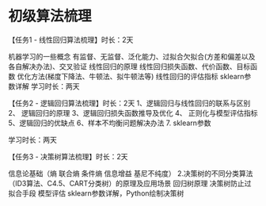 # 初级算法梳理

【任务1 - 线性回归算法梳理】时长：2天

机器学习的一些概念 有监督、无监督、泛化能力、过拟合欠拟合(方差和偏差以及各自解决办法)、交叉验证
线性回归的原理
线性回归损失函数、代价函数、目标函数
优化方法(梯度下降法、牛顿法、拟牛顿法等)
线性回归的评估指标
sklearn参数详解
学习时长：两天

【任务2 - 逻辑回归算法梳理】时长：2天 1、逻辑回归与线性回归的联系与区别 2、 逻辑回归的原理 3、逻辑回归损失函数推导及优化 4、 正则化与模型评估指标 5、逻辑回归的优缺点 6、样本不均衡问题解决办法 7. sklearn参数

学习时长：两天

【任务3 - 决策树算法梳理】时长：2天

信息论基础（熵 联合熵 条件熵 信息增益 基尼不纯度） 2.决策树的不同分类算法（ID3算法、C4.5、CART分类树）的原理及应用场景
回归树原理
决策树防止过拟合手段
模型评估
sklearn参数详解，Python绘制决策树
